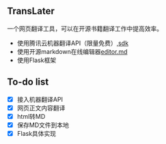 ## TransLater

一个网页翻译工具，可以在开源书籍翻译工作中提高效率。

* 使用腾讯云机器翻译API（限量免费）,[sdk](https://github.com/QcloudApi/qcloudapi-sdk-python)
* 使用开源markdown在线编辑器[editor.md](https://pandao.github.io/editor.md/)
* 使用Flask框架

## To-do list

- [x] 接入机器翻译API
- [x] 网页正文内容翻译
- [x] html转MD
- [x] 保存MD文件到本地
- [x] Flask具体实现